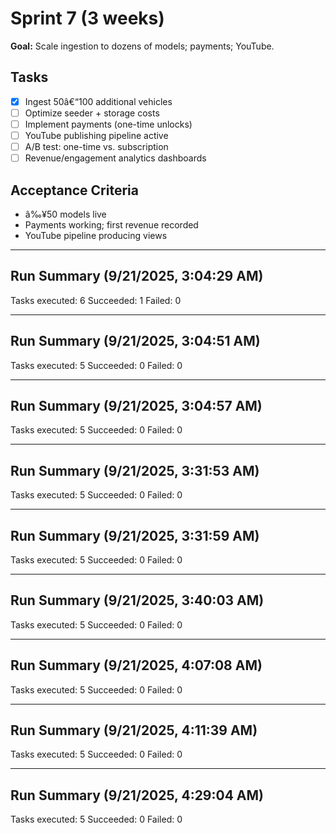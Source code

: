 ﻿# Sprint 7 (3 weeks)
**Goal:** Scale ingestion to dozens of models; payments; YouTube.

## Tasks
- [x] Ingest 50â€“100 additional vehicles                        <!-- phrase: seed firestore -->
- [ ] Optimize seeder + storage costs
- [ ] Implement payments (one-time unlocks)
- [ ] YouTube publishing pipeline active
- [ ] A/B test: one-time vs. subscription
- [ ] Revenue/engagement analytics dashboards

## Acceptance Criteria
- â‰¥50 models live
- Payments working; first revenue recorded
- YouTube pipeline producing views


---
## Run Summary (9/21/2025, 3:04:29 AM)

Tasks executed: 6
Succeeded: 1
Failed: 0


---
## Run Summary (9/21/2025, 3:04:51 AM)

Tasks executed: 5
Succeeded: 0
Failed: 0


---
## Run Summary (9/21/2025, 3:04:57 AM)

Tasks executed: 5
Succeeded: 0
Failed: 0


---
## Run Summary (9/21/2025, 3:31:53 AM)

Tasks executed: 5
Succeeded: 0
Failed: 0


---
## Run Summary (9/21/2025, 3:31:59 AM)

Tasks executed: 5
Succeeded: 0
Failed: 0


---
## Run Summary (9/21/2025, 3:40:03 AM)

Tasks executed: 5
Succeeded: 0
Failed: 0


---
## Run Summary (9/21/2025, 4:07:08 AM)

Tasks executed: 5
Succeeded: 0
Failed: 0


---
## Run Summary (9/21/2025, 4:11:39 AM)

Tasks executed: 5
Succeeded: 0
Failed: 0


---
## Run Summary (9/21/2025, 4:29:04 AM)

Tasks executed: 5
Succeeded: 0
Failed: 0
